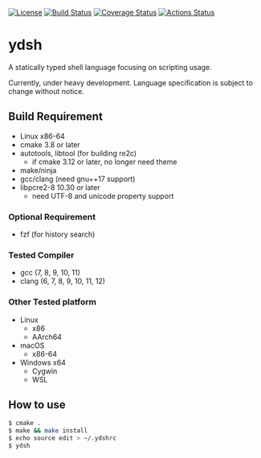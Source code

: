 
[![License](https://img.shields.io/badge/license-Apache%202-blue.svg)](#license)
[![Build Status](https://travis-ci.com/sekiguchi-nagisa/ydsh.svg?branch=master)](https://travis-ci.com/sekiguchi-nagisa/ydsh)
[![Coverage Status](https://coveralls.io/repos/github/sekiguchi-nagisa/ydsh/badge.svg?branch=master)](https://coveralls.io/github/sekiguchi-nagisa/ydsh?branch=master)
[![Actions Status](https://github.com/sekiguchi-nagisa/ydsh/workflows/GitHub%20Actions/badge.svg)](https://github.com/sekiguchi-nagisa/ydsh/actions)

# ydsh
A statically typed shell language focusing on scripting usage.

Currently, under heavy development.
Language specification is subject to change without notice. 

## Build Requirement
* Linux x86-64
* cmake 3.8 or later
* autotools, libtool (for building re2c)
  * if cmake 3.12 or later, no longer need theme
* make/ninja
* gcc/clang (need gnu++17 support)
* libpcre2-8 10.30 or later
  * need UTF-8 and unicode property support

### Optional Requirement
* fzf (for history search)

### Tested Compiler
* gcc (7, 8, 9, 10, 11)
* clang (6, 7, 8, 9, 10, 11, 12)

### Other Tested platform
* Linux
  * x86
  * AArch64
* macOS
  * x86-64
* Windows x64
  * Cygwin
  * WSL

## How to use

```sh
$ cmake .
$ make && make install
$ echo source edit > ~/.ydshrc
$ ydsh
```

